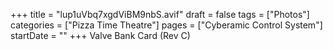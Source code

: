 +++
title = "lup1uVbq7xgdViBM9nbS.avif"
draft = false
tags = ["Photos"]
categories = ["Pizza Time Theatre"]
pages = ["Cyberamic Control System"]
startDate = ""
+++
Valve Bank Card (Rev C)
